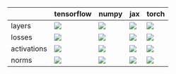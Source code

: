 |             | tensorflow                                                                                                                                         | numpy                                                                                                                                              | jax                                                                                                                                                | torch                                                                                                                                          |
|:------------|:---------------------------------------------------------------------------------------------------------------------------------------------------|:---------------------------------------------------------------------------------------------------------------------------------------------------|:---------------------------------------------------------------------------------------------------------------------------------------------------|:-----------------------------------------------------------------------------------------------------------------------------------------------|
| layers      | <a href="Experimental API/NN/layers.md" rel="noopener noreferrer" target="_blank"><img src=https://img.shields.io/badge/-failure-red></a>          | <a href="Experimental API/NN/layers.md" rel="noopener noreferrer" target="_blank"><img src=https://img.shields.io/badge/-failure-red></a>          | <a href="Experimental API/NN/layers.md" rel="noopener noreferrer" target="_blank"><img src=https://img.shields.io/badge/-failure-red></a>          | <a href="Experimental API/NN/layers.md" rel="noopener noreferrer" target="_blank"><img src=https://img.shields.io/badge/-failure-red></a>      |
| losses      | <a href="Experimental API/NN/losses.md" rel="noopener noreferrer" target="_blank"><img src=https://img.shields.io/badge/-failure-red></a>          | <a href="Experimental API/NN/losses.md" rel="noopener noreferrer" target="_blank"><img src=https://img.shields.io/badge/-failure-red></a>          | <a href="Experimental API/NN/losses.md" rel="noopener noreferrer" target="_blank"><img src=https://img.shields.io/badge/-failure-red></a>          | <a href="Experimental API/NN/losses.md" rel="noopener noreferrer" target="_blank"><img src=https://img.shields.io/badge/-failure-red></a>      |
| activations | <a href="Experimental API/NN/activations.md" rel="noopener noreferrer" target="_blank"><img src=https://img.shields.io/badge/-success-success></a> | <a href="Experimental API/NN/activations.md" rel="noopener noreferrer" target="_blank"><img src=https://img.shields.io/badge/-success-success></a> | <a href="Experimental API/NN/activations.md" rel="noopener noreferrer" target="_blank"><img src=https://img.shields.io/badge/-success-success></a> | <a href="Experimental API/NN/activations.md" rel="noopener noreferrer" target="_blank"><img src=https://img.shields.io/badge/-failure-red></a> |
| norms       | <a href="Experimental API/NN/norms.md" rel="noopener noreferrer" target="_blank"><img src=https://img.shields.io/badge/-success-success></a>       | <a href="Experimental API/NN/norms.md" rel="noopener noreferrer" target="_blank"><img src=https://img.shields.io/badge/-success-success></a>       | <a href="Experimental API/NN/norms.md" rel="noopener noreferrer" target="_blank"><img src=https://img.shields.io/badge/-success-success></a>       | <a href="Experimental API/NN/norms.md" rel="noopener noreferrer" target="_blank"><img src=https://img.shields.io/badge/-success-success></a>   |
